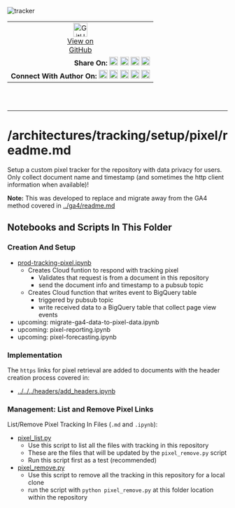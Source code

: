 ![tracker](https://us-central1-vertex-ai-mlops-369716.cloudfunctions.net/pixel-tracking?path=statmike%2Fvertex-ai-mlops%2Farchitectures%2Ftracking%2Fsetup%2Fpixel&file=readme.md)
<!--- header table --->
<table>
<tr>     
  <td style="text-align: center">
    <a href="https://github.com/statmike/vertex-ai-mlops/blob/main/architectures/tracking/setup/pixel/readme.md">
      <img width="32px" src="https://www.svgrepo.com/download/217753/github.svg" alt="GitHub logo">
      <br>View on<br>GitHub
    </a>
  </td>
</tr>
<tr>
  <td style="text-align: right">
    <b>Share On: </b> 
    <a href="https://www.linkedin.com/sharing/share-offsite/?url=https%3A//github.com/statmike/vertex-ai-mlops/blob/main/architectures/tracking/setup/pixel/readme.md"><img src="https://upload.wikimedia.org/wikipedia/commons/8/81/LinkedIn_icon.svg" alt="Linkedin Logo" width="20px"></a> 
    <a href="https://reddit.com/submit?url=https%3A//github.com/statmike/vertex-ai-mlops/blob/main/architectures/tracking/setup/pixel/readme.md"><img src="https://redditinc.com/hubfs/Reddit%20Inc/Brand/Reddit_Logo.png" alt="Reddit Logo" width="20px"></a> 
    <a href="https://bsky.app/intent/compose?text=https%3A//github.com/statmike/vertex-ai-mlops/blob/main/architectures/tracking/setup/pixel/readme.md"><img src="https://upload.wikimedia.org/wikipedia/commons/7/7a/Bluesky_Logo.svg" alt="BlueSky Logo" width="20px"></a> 
    <a href="https://twitter.com/intent/tweet?url=https%3A//github.com/statmike/vertex-ai-mlops/blob/main/architectures/tracking/setup/pixel/readme.md"><img src="https://upload.wikimedia.org/wikipedia/commons/5/5a/X_icon_2.svg" alt="X (Twitter) Logo" width="20px"></a> 
  </td>
</tr>
<tr>
  <td style="text-align: right">
    <b>Connect With Author On: </b> 
    <a href="https://www.linkedin.com/in/statmike"><img src="https://upload.wikimedia.org/wikipedia/commons/8/81/LinkedIn_icon.svg" alt="Linkedin Logo" width="20px"></a>
    <a href="https://www.github.com/statmike"><img src="https://www.svgrepo.com/download/217753/github.svg" alt="GitHub Logo" width="20px"></a> 
    <a href="https://www.youtube.com/@statmike-channel"><img src="https://upload.wikimedia.org/wikipedia/commons/f/fd/YouTube_full-color_icon_%282024%29.svg" alt="YouTube Logo" width="20px"></a>
    <a href="https://bsky.app/profile/statmike.bsky.social"><img src="https://upload.wikimedia.org/wikipedia/commons/7/7a/Bluesky_Logo.svg" alt="BlueSky Logo" width="20px"></a> 
    <a href="https://x.com/statmike"><img src="https://upload.wikimedia.org/wikipedia/commons/5/5a/X_icon_2.svg" alt="X (Twitter) Logo" width="20px"></a>
  </td>
</tr>
</table><br/><br/>

---
# /architectures/tracking/setup/pixel/readme.md

Setup a custom pixel tracker for the repository with data privacy for users.  Only collect document name and timestamp (and sometimes the http client information when available)!

**Note:** This was developed to replace and migrate away from the GA4 method covered in [../ga4/readme.md](../ga4/readme.md)

## Notebooks and Scripts In This Folder

### Creation And Setup

- [prod-tracking-pixel.ipynb](./prod-tracking-pixel.ipynb)
    - Creates Cloud funtion to respond with tracking pixel
        - Validates that request is from a document in this repository
        - send the document info and timestamp to a pubsub topic
    - Creates Cloud function that writes event to BigQuery table
        - triggered by pubsub topic
        - write received data to a BigQuery table that collect page view events
- upcoming: migrate-ga4-data-to-pixel-data.ipynb
- upcoming: pixel-reporting.ipynb
- upcoming: pixel-forecasting.ipynb

### Implementation

The `https` links for pixel retrieval are added to documents with the header creation process covered in:
- [../../../headers/add_headers.ipynb](../../../headers/add_headers.ipynb)

### Management: List and Remove Pixel Links
List/Remove Pixel Tracking In Files (`.md` and `.ipynb`):
- [pixel_list.py](./pixel_list.py)
    - Use this script to list all the files with tracking in this repository
    - These are the files that will be updated by the `pixel_remove.py` script
    - Run this script first as a test (recommended)
- [pixel_remove.py](./pixel_remove.py)
    - Use this script to remove all the tracking in this repository for a local clone
    - run the script with `python pixel_remove.py` at this folder location within the repository
